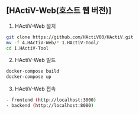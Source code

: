 <h2> [HActiV-Web(호스트 웹 버전)] </h2>

  1. HActiV-Web 설치
  ```bash
  git clone https://github.com/HActiV00/HActiV.git
  mv -f 4.HActiV-Web/* 1.HActiV-Tool/
  cd 1.HActiV-Tool  
  ```

  2. HActiV-Web 빌드
  ```bash
  docker-compose build
  docker-compose up
  ```

  3. HActiV-Web 접속 
  ```bash
  - frontend (http://localhost:3000)
  - backend (http://localhost:8080)
  ```
